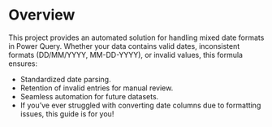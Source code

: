 # Overview
This project provides an automated solution for handling mixed date formats in Power Query. 
Whether your data contains valid dates, inconsistent formats (DD/MM/YYYY, MM-DD-YYYY), or invalid values, this formula ensures:

  - Standardized date parsing.
  - Retention of invalid entries for manual review.
  - Seamless automation for future datasets.
- If you’ve ever struggled with converting date columns due to formatting issues, this guide is for you!
